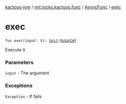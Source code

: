 [kactoos-jvm](../../index.md) / [nnl.rocks.kactoos.func](../index.md) / [AsyncFunc](index.md) / [exec](.)

# exec

`fun exec(input: X): `[`Unit`](https://kotlinlang.org/api/latest/jvm/stdlib/kotlin/-unit/index.html) [(source)](https://github.com/neonailol/kactoos/blob/master/kactoos-jvm/src/main/kotlin/nnl/rocks/kactoos/func/AsyncFunc.kt#L71)

Execute it.

### Parameters

`input` - The argument

### Exceptions

`Exception` - If fails